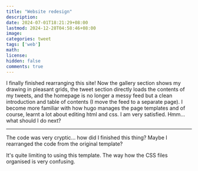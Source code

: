 ```yaml
---
title: "Website redesign"
description: 
date: 2024-07-01T18:21:29+08:00
lastmod: 2024-12-28T04:58:46+08:00
image: 
categories: tweet
tags: ['web']
math: 
license: 
hidden: false
comments: true
---
```


I finally finished rearranging this site! Now the gallery section shows my drawing in pleasant grids, the tweet section directly loads the contents of my tweets, and the homepage is no longer a messy feed but a clean introduction and table of contents (I move the feed to a separate page). I become more familiar with how hugo manages the page templates and of course, learnt a lot about editing html and css. I am very satisfied. Hmm... what should I do next?

***
The code was very cryptic... how did I finished this thing? Maybe I rearranged the code from the original template?

It's quite limiting to using this template. The way how the CSS files organised is very confusing.

